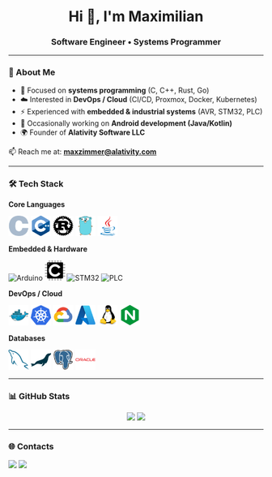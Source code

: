 <h1 align="center">Hi 👋, I'm Maximilian</h1>
<h3 align="center">Software Engineer • Systems Programmer</h3>

---

### 🚀 About Me
- 🦀 Focused on **systems programming** (C, C++, Rust, Go)  
- ☁️ Interested in **DevOps / Cloud** (CI/CD, Proxmox, Docker, Kubernetes)  
- ⚡ Experienced with **embedded & industrial systems** (AVR, STM32, PLC)  
- 📱 Occasionally working on **Android development (Java/Kotlin)**  
- 🌍 Founder of **Alativity Software LLC**

📫 Reach me at: **maxzimmer@alativity.com**

---

### 🛠️ Tech Stack

**Core Languages**
<p>
  <img src="https://raw.githubusercontent.com/devicons/devicon/master/icons/c/c-original.svg" height="40" alt="C"/>
  <img src="https://raw.githubusercontent.com/devicons/devicon/master/icons/cplusplus/cplusplus-original.svg" height="40" alt="C++"/>
  <img src="https://raw.githubusercontent.com/devicons/devicon/master/icons/rust/rust-plain.svg" height="40" alt="Rust"/>
  <img src="https://raw.githubusercontent.com/devicons/devicon/master/icons/go/go-original.svg" height="40" alt="Go"/>
  <img src="https://raw.githubusercontent.com/devicons/devicon/master/icons/java/java-original.svg" height="40" alt="Java"/>
</p>

**Embedded & Hardware**
<p>
  <img src="https://cdn.worldvectorlogo.com/logos/arduino-1.svg" height="40" alt="Arduino"/>
  <img src="https://raw.githubusercontent.com/devicons/devicon/master/icons/embeddedc/embeddedc-original.svg" height="40" alt="Embedded C"/>
  <img src="https://upload.wikimedia.org/wikipedia/commons/3/3f/STM32_Logo.svg" height="40" alt="STM32"/>
  <img src="https://cdn.worldvectorlogo.com/logos/siemens.svg" height="40" alt="PLC"/>
</p>

**DevOps / Cloud**
<p>
  <img src="https://raw.githubusercontent.com/devicons/devicon/master/icons/docker/docker-original.svg" height="40" alt="Docker"/>
  <img src="https://raw.githubusercontent.com/devicons/devicon/master/icons/kubernetes/kubernetes-plain.svg" height="40" alt="Kubernetes"/>
  <img src="https://raw.githubusercontent.com/devicons/devicon/master/icons/googlecloud/googlecloud-original.svg" height="40" alt="GCP"/>
  <img src="https://raw.githubusercontent.com/devicons/devicon/master/icons/azure/azure-original.svg" height="40" alt="Azure"/>
  <img src="https://raw.githubusercontent.com/devicons/devicon/master/icons/linux/linux-original.svg" height="40" alt="Linux"/>
  <img src="https://raw.githubusercontent.com/devicons/devicon/master/icons/nginx/nginx-original.svg" height="40" alt="Nginx"/>
</p>

**Databases**
<p>
  <img src="https://raw.githubusercontent.com/devicons/devicon/master/icons/mysql/mysql-original.svg" height="40" alt="MySQL"/>
  <img src="https://raw.githubusercontent.com/devicons/devicon/master/icons/mariadb/mariadb-original.svg" height="40" alt="MariaDB"/>
  <img src="https://raw.githubusercontent.com/devicons/devicon/master/icons/postgresql/postgresql-original.svg" height="40" alt="Postgres"/>
  <img src="https://raw.githubusercontent.com/devicons/devicon/master/icons/oracle/oracle-original.svg" height="40" alt="Oracle"/>
</p>

---

### 📊 GitHub Stats
<p align="center">
  <img src="https://github-readme-stats.vercel.app/api?username=alativity&show_icons=true&theme=tokyonight" height="160"/>
  <img src="https://github-readme-stats.vercel.app/api/top-langs/?username=alativity&layout=compact&theme=tokyonight" height="160"/>
</p>

---

### 🌐 Contacts
<p>
  <a href="mailto:maxzimmer@alativity.com"><img src="https://img.shields.io/badge/Email-D14836?style=for-the-badge&logo=gmail&logoColor=white"/></a>
  <a href="https://alativity.ru"><img src="https://img.shields.io/badge/Website-000000?style=for-the-badge&logo=vercel&logoColor=white"/></a>
</p>
